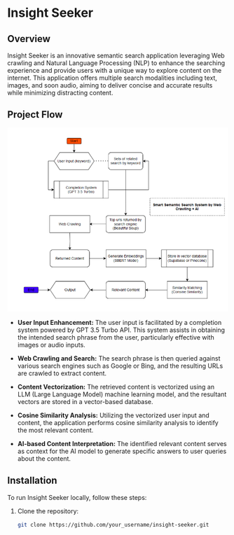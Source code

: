 # Insight Seeker

## Overview

Insight Seeker is an innovative semantic search application leveraging Web crawling and Natural Language Processing (NLP) to enhance the searching experience and provide users with a unique way to explore content on the internet. This application offers multiple search modalities including text, images, and soon audio, aiming to deliver concise and accurate results while minimizing distracting content.

## Project Flow

![Insight Seeker Flow](https://github.com/F1xedbot/InsightSeeker/blob/main/InsightSeeker_Diagram.png?raw=true)

- **User Input Enhancement:** The user input is facilitated by a completion system powered by GPT 3.5 Turbo API. This system assists in obtaining the intended search phrase from the user, particularly effective with images or audio inputs.

- **Web Crawling and Search:** The search phrase is then queried against various search engines such as Google or Bing, and the resulting URLs are crawled to extract content.

- **Content Vectorization:** The retrieved content is vectorized using an LLM (Large Language Model) machine learning model, and the resultant vectors are stored in a vector-based database.

- **Cosine Similarity Analysis:** Utilizing the vectorized user input and content, the application performs cosine similarity analysis to identify the most relevant content.

- **AI-based Content Interpretation:** The identified relevant content serves as context for the AI model to generate specific answers to user queries about the content.

## Installation

To run Insight Seeker locally, follow these steps:

1. Clone the repository:
   ```bash
   git clone https://github.com/your_username/insight-seeker.git
